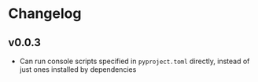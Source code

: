 # Changelog

## v0.0.3
- Can run console scripts specified in `pyproject.toml` directly, instead of just
ones installed by dependencies
